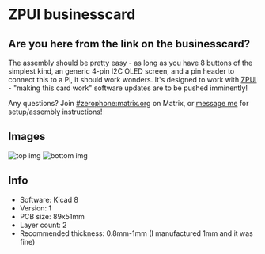 # ZPUI businesscard

## Are you here from the link on the businesscard?

The assembly should be pretty easy - as long as you have 8 buttons of the simplest kind, an generic 4-pin I2C OLED screen,
and a pin header to connect this to a Pi, it should work wonders. It's designed to work with [ZPUI](https://zpui.readthedocs.io/en/latest/) - 
"making this card work" software updates are to be pushed imminently!

Any questions? Join [#zerophone:matrix.org](https://github.com/CRImier/MyKiCad/tree/master/Raspberry%20Pi%20stuff/zpui_businesscard) on Matrix, or [message me](https://linktr.ee/CRImier) for setup/assembly instructions!

## Images

![top img](https://crimier.github.io/MyKiCad/Raspberry%20Pi%20stuff/zpui_businesscard/zpui_businesscard_top.png)
![bottom img](https://crimier.github.io/MyKiCad/Raspberry%20Pi%20stuff/zpui_businesscard/zpui_businesscard_bottom.png)

## Info

- Software: Kicad 8
- Version: 1
- PCB size: 89x51mm
- Layer count: 2
- Recommended thickness: 0.8mm-1mm (I manufactured 1mm and it was fine)
